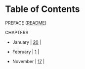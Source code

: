 Table of Contents
=================

PREFACE ([README](../README.md))

CHAPTERS

- January
\| [20](../.jump/body/01-20.md) \|

- February
\| [1](../.jump/body/02-01.md) \|

- November
\| [17](../.jump/body/11-17.md) \|
